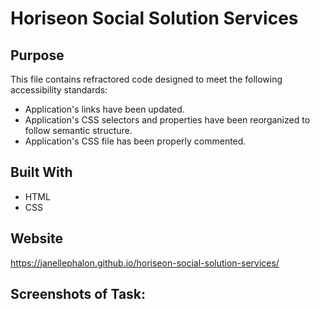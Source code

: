 # Horiseon Social Solution Services

## Purpose
This file contains refractored code designed to meet the following accessibility standards: 
* Application's links have been updated.
* Application's CSS selectors and properties have been reorganized to follow semantic structure. 
* Application's CSS file has been properly commented. 

## Built With 
* HTML
* CSS 

## Website 
https://janellephalon.github.io/horiseon-social-solution-services/

## Screenshots of Task: 


